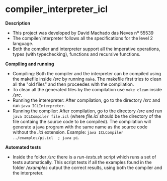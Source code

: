 # compiler_interpreter_icl

**Description**
  - This project was developed by David Machado das Neves nº 55539
  - The compiler/interpreter follows all the specifications for the level 2 language.
  - Both the compiler and interpreter support all the imperative operations, types (with typechecking), functions and recursive functions.

**Compiling and running**
  - Compiling: Both the compiler and the interpreter can be compiled using the makefile inside */src* by running `make`. The makefile first tries to clean all the "old files" and then proceedes with the compilation.
  - To clean all the generated files by the compilation use `make clean` inside */src*.
  - Running the interepreter: After compilation, go to the directory */src* and run `java ICLInterpreter`.
  - Running the compiler: After compilation, go to the directory */src* and run `java ICLCompiler file.icl` (where *file.icl* should be the directory of the file containg the source code to be compiled). The compilation will generate a java program with the same name as the source code without the *.icl* extension. Example: `java ICLCompiler ../examples/pi.icl  ; java pi`.

**Automated tests**
  - Inside the folder */src* there is a *run-tests.sh* script which runs a set of tests automatically. This script tests if all the examples found in the folder */examples* output the correct results, using both the compiler and the interpreter.
<!--

**Description**
- An interpreter and respective compiler, that generates JVM bytecode, for a made up language. Wirtten as an assignment for the *Interpretation and Compilation of Programming Languages (ICL)* course.

**Features**

**Examples**
- Approximating 100*Pi
    ```ruby
    def
        mod : (int,int)int = fun dividend:int, divisor:int ->
            dividend - divisor * (dividend/divisor)
        end

        seed : ref int = new 2

        random : ()int = fun ->
            seed := mod(8121 * !seed + 28411, 181);
            !seed
        end

        isInsideCircle : (int,int)bool = fun x:int, y:int ->
            (x*x) + (y*y) <= 32767
        end
    in

        def
            i : ref int = new 0
            s : ref int = new 0
            pi : ref int = new 0
        in

            while !i < 30000 do

                def
                    x : int = random()
                    y : int = random()
                in
                    if isInsideCircle(x,y) then
                        s := !s+1
                    else
                        !s
                    end;

                    i := !i+1
                end

            end;

            pi := (4 * !s * 100) / 30000;
            println !pi
        end

    end;;
    ```

- Recursive factorial
    ```ruby
    def
        f : (int)int = fun x:int -> 

                if x==0 then 1 else x*(f(x-1)) end 
            end
    in
        f(5)
    end;;
    ```

- Function as agrument
    ```ruby
    def 
        f:((int)int)int = fun g:(int)int -> g (10) end
    in
        def x:int = f(fun y:int -> y*2 end)
        in
            println (x+2)
        end
    end;;
    ```
-->